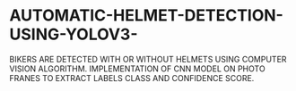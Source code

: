 # AUTOMATIC-HELMET-DETECTION-USING-YOLOV3-
BIKERS ARE  DETECTED WITH OR WITHOUT HELMETS USING COMPUTER VISION ALGORITHM. IMPLEMENTATION OF CNN MODEL ON PHOTO FRANES TO EXTRACT LABELS CLASS AND CONFIDENCE SCORE. 
